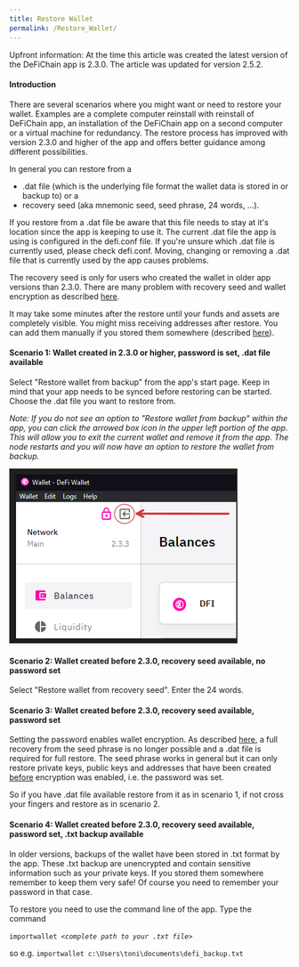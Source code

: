 ```yaml
---
title: Restore Wallet
permalink: /Restore_Wallet/
---
```


Upfront information: At the time this article was created the latest version of the DeFiChain app is 2.3.0. The article was updated for version 2.5.2.

#### Introduction

There are several scenarios where you might want or need to restore your wallet. Examples are a complete computer reinstall with reinstall of DeFiChain app, an installation of the DeFiChain app on a second computer or a virtual machine for redundancy. The restore process has improved with version 2.3.0 and higher of the app and offers better guidance among different possibilities.

In general you can restore from a

- .dat file (which is the underlying file format the wallet data is stored in or backup to) or a
- recovery seed (aka mnemonic seed, seed phrase, 24 words, ...).

If you restore from a .dat file be aware that this file needs to stay at it's location since the app is keeping to use it. The current .dat file the app is using is configured in the defi.conf file. If you're unsure which .dat file is currently used, please check defi.conf. Moving, changing or removing a .dat file that is currently used by the app causes problems.

The recovery seed is only for users who created the wallet in older app versions than 2.3.0. There are many problem with recovery seed and wallet encryption as described [here](./Wallet_Encryption.md).

It may take some minutes after the restore until your funds and assets are completely visible. You might miss receiving addresses after restore. You can add them manually if you stored them somewhere (described [here](./Create_address.md#Display_an_old_address_again)).

#### Scenario 1: Wallet created in 2.3.0 or higher, password is set, .dat file available

Select "Restore wallet from backup" from the app's start page. Keep in mind that your app needs to be synced before restoring can be started. Choose the .dat file you want to restore from.

*Note: If you do not see an option to "Restore wallet from backup" within the app, you can click the arrowed box icon in the upper left portion of the app. This will allow you to exit the current wallet and remove it from the app. The node restarts and you will now have an option to restore the wallet from backup.*



![](./../media/Remove_wallet.png)

#### Scenario 2: Wallet created before 2.3.0, recovery seed available, no password set

Select "Restore wallet from recovery seed". Enter the 24 words.

#### Scenario 3: Wallet created before 2.3.0, recovery seed available, password set

Setting the password enables wallet encryption. As described [here](./Wallet.dat_corrupt_salvage_failed.md), a full recovery from the seed phrase is no longer possible and a .dat file is required for full restore. The seed phrase works in general but it can only restore private keys, public keys and addresses that have been created <u>before</u> encryption was enabled, i.e. the password was set.

So if you have .dat file available restore from it as in scenario 1, if not cross your fingers and restore as in scenario 2.

#### Scenario 4: Wallet created before 2.3.0, recovery seed available, password set, .txt backup available

In older versions, backups of the wallet have been stored in .txt format by the app. These .txt backup are unencrypted and contain sensitive information such as your private keys. If you stored them somewhere remember to keep them very safe! Of course you need to remember your password in that case.

To restore you need to use the command line of the app. Type the command

`importwallet `*`<complete path to your .txt file>`*

so e.g. `importwallet c:\Users\toni\documents\defi_backup.txt`

